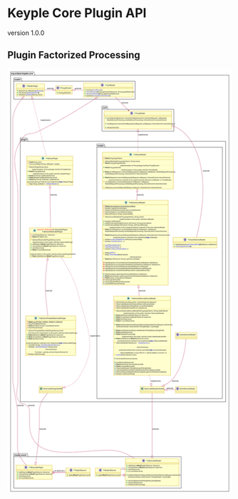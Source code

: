 # Keyple Core Plugin API
version 1.0.0

## Plugin Factorized Processing
![Plugin Factorized Processing v1.0.0](img/KeypleCore_Plugin_ClassDiag_PluginImplementaion_1_0_0.svg)

